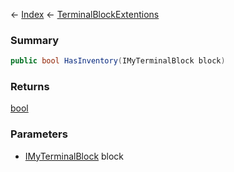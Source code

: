 ← [Index](Api-Index) ← [TerminalBlockExtentions](Sandbox.ModAPI.Ingame.TerminalBlockExtentions)

### Summary

```csharp
public bool HasInventory(IMyTerminalBlock block)
```

### Returns

[bool](System.Boolean)

### Parameters

* [IMyTerminalBlock](Sandbox.ModAPI.Ingame.IMyTerminalBlock) block
